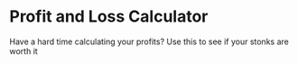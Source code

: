 # Profit and Loss Calculator

Have a hard time calculating your profits? Use this to see if your stonks are worth it
